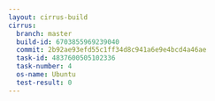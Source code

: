 ```yaml
---
layout: cirrus-build
cirrus:
  branch: master
  build-id: 6703855969239040
  commit: 2b92ae93efd55c1ff34d8c941a6e9e4bcd4a46ae
  task-id: 4837600505102336
  task-number: 4
  os-name: Ubuntu
  test-result: 0
---
```

